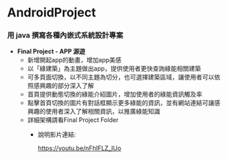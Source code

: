 # AndroidProject

### 用 java 撰寫各種內嵌式系統設計專案
* **Final Project - APP 源遊**  
	 * 新增開起app的動畫，增加app美感
   * 以「綠建築」為主題做出app，提供使用者更快查詢綠能相關建築
   * 可多頁面切換，以不同主題為切分，也可選擇建築區域，讓使用者可以依照感興趣的部分深入了解
   * 首頁提供動態切換的綠能介紹圖片，增加使用者的綠能資訊觸及率
   * 點擊首頁切換的圖片有對話框顯示更多綠能的資訊，並有網站連結可讓感興趣的使用者深入了解相關資訊，以推廣綠能知識
   * 詳細架構請看Final Project Folder
	 * 說明影片連結:
	 
		 <https://youtu.be/nFhIFLZ_IUo>
